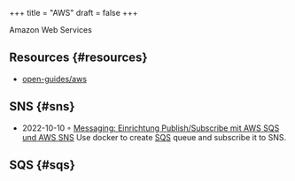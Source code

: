 +++
title = "AWS"
draft = false
+++

Amazon Web Services


## Resources {#resources}

-   [open-guides/aws](https://github.com/open-guides/og-aws)


## SNS {#sns}

-   2022-10-10 ◦ [Messaging: Einrichtung Publish/Subscribe mit AWS SQS und AWS SNS](https://lion5.io/blog/aws-sqs-sns-publish-subscribe/)
    Use docker to create [SQS](#sqs) queue and subscribe it to SNS.


## SQS {#sqs}
